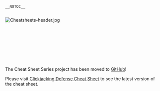 `__NOTOC__`

<div style="width:100%;height:160px;border:0,margin:0;overflow: hidden;">

![Cheatsheets-header.jpg](Cheatsheets-header.jpg
"Cheatsheets-header.jpg")

</div>

The Cheat Sheet Series project has been moved to
[GitHub](https://github.com/OWASP/CheatSheetSeries)\!

Please visit [Clickjacking Defense Cheat
Sheet](https://github.com/OWASP/CheatSheetSeries/blob/master/cheatsheets/Clickjacking_Defense_Cheat_Sheet.md)
to see the latest version of the cheat sheet.